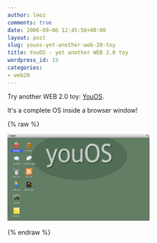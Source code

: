 ```yaml
---
author: leoz
comments: true
date: 2006-09-06 12:45:58+00:00
layout: post
slug: youos-yet-another-web-20-toy
title: YouOS - yet another WEB 2.0 toy
wordpress_id: 15
categories:
- web20
---
```


Try another WEB 2.0 toy: [YouOS](https://www.youos.com/).

It's a complete OS inside a browser window!

{% raw %}
<p>
<a class="fancybox" href="/uploads/2006/09/youos.jpg" title="YouOS">
	<img src="/uploads/2006/09/youos.jpg" alt="YouOS" height="195" width="320">
</a>
</p>
{% endraw %}
